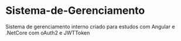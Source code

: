 # Sistema-de-Gerenciamento
Sistema de gerenciamento interno criado para estudos com Angular e .NetCore com oAuth2 e JWTToken

